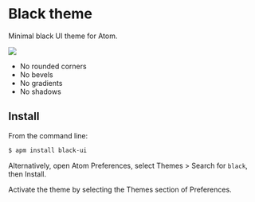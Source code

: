 # Black theme

Minimal black UI theme for Atom.

![](https://raw.githubusercontent.com/williamtguerra/black-ui/master/screenshot.png)

* No rounded corners
* No bevels
* No gradients
* No shadows

## Install

From the command line:

```bash
$ apm install black-ui
```

Alternatively, open Atom Preferences, select Themes > Search for `black`,
then Install.

Activate the theme by selecting the Themes section of Preferences.
